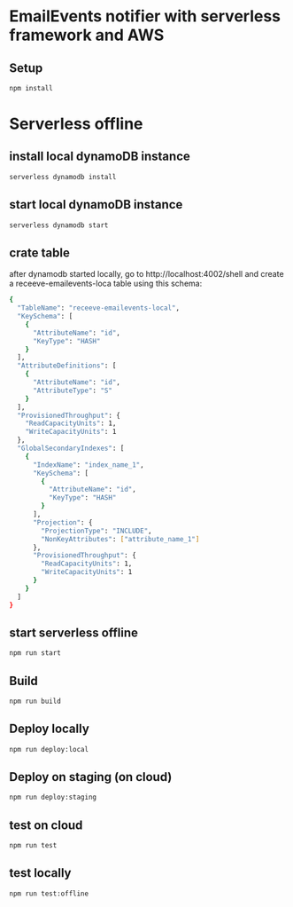 # EmailEvents notifier with serverless framework and AWS


## Setup

```bash
npm install
```
# Serverless offline

## install local dynamoDB instance

```bash
serverless dynamodb install 
```

## start local dynamoDB instance

```bash
serverless dynamodb start 
```

## crate  table

after dynamodb started locally, go to http://localhost:4002/shell and create a receeve-emailevents-loca table using this schema:

```bash
{
  "TableName": "receeve-emailevents-local",
  "KeySchema": [
    {
      "AttributeName": "id",
      "KeyType": "HASH"
    }
  ],
  "AttributeDefinitions": [
    {
      "AttributeName": "id",
      "AttributeType": "S"
    }
  ],
  "ProvisionedThroughput": {
    "ReadCapacityUnits": 1,
    "WriteCapacityUnits": 1
  },
  "GlobalSecondaryIndexes": [
    {
      "IndexName": "index_name_1",
      "KeySchema": [
        {
          "AttributeName": "id",
          "KeyType": "HASH"
        }
      ],
      "Projection": {
        "ProjectionType": "INCLUDE",
        "NonKeyAttributes": ["attribute_name_1"]
      },
      "ProvisionedThroughput": {
        "ReadCapacityUnits": 1,
        "WriteCapacityUnits": 1
      }
    }
  ]
}
```

## start serverless offline

```bash
npm run start
```

## Build

```bash
npm run build
```

## Deploy locally

```bash
npm run deploy:local
```

## Deploy on staging (on cloud)

```bash
npm run deploy:staging
```

## test on cloud

```bash
npm run test
```

## test locally

```bash
npm run test:offline
```

